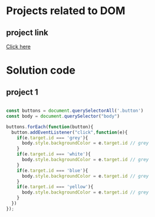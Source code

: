 # Projects related to DOM

## project link
[Click here](https://stackblitz.com/edit/vitejs-vite-99w1mq?file=1-colorChanger%2Findex.html,1-colorChanger%2Fstyle.css,1-colorChanger%2Fmain.js,index.html&terminal=dev)

# Solution code

## project 1

```Javascript

const buttons = document.querySelectorAll('.button')
const body = document.querySelector("body")

buttons.forEach(function(button){
  button.addEventListener("click",function(e){
    if(e.target.id === 'grey'){
      body.style.backgroundColor = e.target.id // grey
    }
    if(e.target.id === 'white'){
      body.style.backgroundColor = e.target.id // grey
    }
    if(e.target.id === 'blue'){
      body.style.backgroundColor = e.target.id // grey
    }
    if(e.target.id === 'yellow'){
      body.style.backgroundColor = e.target.id // grey
    }
  })
});


```